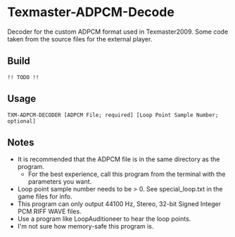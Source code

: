 # Texmaster-ADPCM-Decode
 Decoder for the custom ADPCM format used in Texmaster2009.
 Some code taken from the source files for the external player.

## Build
`!! TODO !!`

## Usage
`TXM-ADPCM-DECODER [ADPCM File; required] [Loop Point Sample Number; optional]`

## Notes
* It is recommended that the ADPCM file is in the same directory as the program.
    * For the best experience, call this program from the terminal with the parameters you want.
* Loop point sample number needs to be > 0. See special_loop.txt in the game files for info.
* This program can only output 44100 Hz, Stereo, 32-bit Signed Integer PCM RIFF WAVE files.
* Use a program like LoopAuditioneer to hear the loop points.
* I'm not sure how memory-safe this program is.

